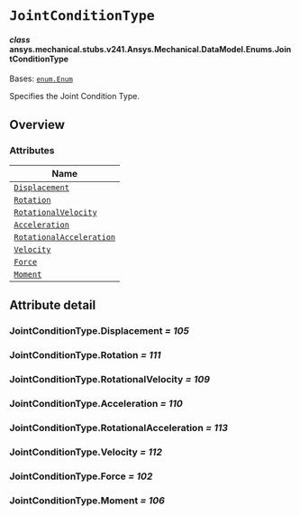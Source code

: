 <!-- vale off -->

<a id="jointconditiontype"></a>

# `JointConditionType`

<a id="ansys.mechanical.stubs.v241.Ansys.Mechanical.DataModel.Enums.JointConditionType"></a>

#### *class* ansys.mechanical.stubs.v241.Ansys.Mechanical.DataModel.Enums.JointConditionType

Bases: [`enum.Enum`](https://docs.python.org/3/library/enum.html#enum.Enum)

Specifies the Joint Condition Type.

<!-- !! processed by numpydoc !! -->

<a id="overview"></a>

## Overview

### Attributes

| Name |
| ------------------------------------------------------------------------ |
| [`Displacement`](#JointConditionType.Displacement) |
| [`Rotation`](#JointConditionType.Rotation) |
| [`RotationalVelocity`](#JointConditionType.RotationalVelocity) |
| [`Acceleration`](#JointConditionType.Acceleration) |
| [`RotationalAcceleration`](#JointConditionType.RotationalAcceleration) |
| [`Velocity`](#JointConditionType.Velocity) |
| [`Force`](#JointConditionType.Force) |
| [`Moment`](#JointConditionType.Moment) |

<a id="attribute-detail"></a>

## Attribute detail

<a id="JointConditionType.Displacement"></a>

### JointConditionType.Displacement *= 105*

<a id="JointConditionType.Rotation"></a>

### JointConditionType.Rotation *= 111*

<a id="JointConditionType.RotationalVelocity"></a>

### JointConditionType.RotationalVelocity *= 109*

<a id="JointConditionType.Acceleration"></a>

### JointConditionType.Acceleration *= 110*

<a id="JointConditionType.RotationalAcceleration"></a>

### JointConditionType.RotationalAcceleration *= 113*

<a id="JointConditionType.Velocity"></a>

### JointConditionType.Velocity *= 112*

<a id="JointConditionType.Force"></a>

### JointConditionType.Force *= 102*

<a id="JointConditionType.Moment"></a>

### JointConditionType.Moment *= 106*

<!-- vale on -->
